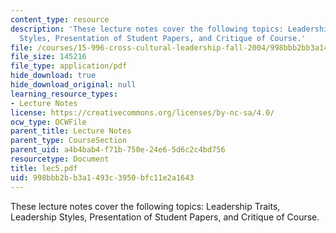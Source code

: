 ```yaml
---
content_type: resource
description: 'These lecture notes cover the following topics: Leadership Traits, Leadership
  Styles, Presentation of Student Papers, and Critique of Course.'
file: /courses/15-996-cross-cultural-leadership-fall-2004/998bbb2bb3a1493c3950bfc11e2a1643_lec5.pdf
file_size: 145216
file_type: application/pdf
hide_download: true
hide_download_original: null
learning_resource_types:
- Lecture Notes
license: https://creativecommons.org/licenses/by-nc-sa/4.0/
ocw_type: OCWFile
parent_title: Lecture Notes
parent_type: CourseSection
parent_uid: a4b4bab4-f71b-750e-24e6-5d6c2c4bd756
resourcetype: Document
title: lec5.pdf
uid: 998bbb2b-b3a1-493c-3950-bfc11e2a1643
---
```

These lecture notes cover the following topics: Leadership Traits, Leadership Styles, Presentation of Student Papers, and Critique of Course.